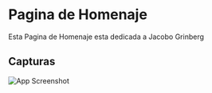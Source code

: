 
# Pagina de Homenaje

Esta Pagina de Homenaje esta dedicada a Jacobo Grinberg




## Capturas

![App Screenshot](https://i.postimg.cc/WbTT87KJ/image.png)


